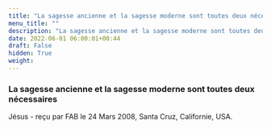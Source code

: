 ```yaml
---
title: "La sagesse ancienne et la sagesse moderne sont toutes deux nécessaires"
menu_title: ""
description: "La sagesse ancienne et la sagesse moderne sont toutes deux nécessaires"
date: 2022-06-01 06:00:01+00:44
draft: False
hidden: True
weight:
---
```

### La sagesse ancienne et la sagesse moderne sont toutes deux nécessaires

Jésus - reçu par FAB le 24 Mars 2008, Santa Cruz, Californie, USA.



